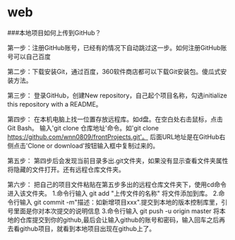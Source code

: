 # web
###本地项目如何上传到GitHub？

第一步：注册GitHub账号，已经有的情况下自动跳过这一步。如何注册GitHub账号可以自己百度

第二步：下载安装Git，通过百度，360软件商店都可以下载Git安装包。傻瓜式安装方法。

第三步： 登录GitHub，创建New repository，自己起个项目名称，勾选initialize this repository with a README。


第四步： 在本机电脑上找一位置存放远程库。如d盘。在空白处右击鼠标，点击Git Bash。
        输入'git clone 仓库地址'命令。如'git clone https://github.com/wnn0809/frontProjects.git'。 后面URL地址是在GitHub右侧点击'Clone or download'按钮输入框中复制过来的。


第五步： 第四步后会发现当前目录多出.git文件夹，如果没有显示查看文件夹属性将隐藏的文件打开。还有远程仓库文件夹。


第六步： 把自己的项目文件粘贴在第五步多出的远程仓库文件夹下，使用cd命令进入该文件夹。
        1.命令行输入 git add "上传文件的名称" 将文件添加到库。
        2.命令行输入 git commit -m"描述：如新增项目xxx".提交到本地的版本控制库里，引号里面是你对本次提交的说明信息
        3.命令行输入 git push -u origin master 将本地的仓库提交到你的github,最后会让输入github的账号和密码，输入回车之后再去看github项目，就看到本地项目出现在github上了。